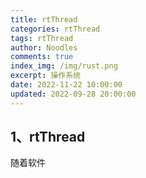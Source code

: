```yaml
---
title: rtThread
categories: rtThread
tags: rtThread
author: Noodles
comments: true
index_img: /img/rust.png
excerpt: 操作系统
date: 2022-11-22 10:00:00
updated: 2022-09-28 20:00:00
---
```


## 1、rtThread

随着软件